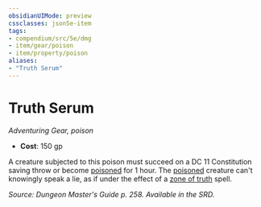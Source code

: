 ```yaml
---
obsidianUIMode: preview
cssclasses: json5e-item
tags:
- compendium/src/5e/dmg
- item/gear/poison
- item/property/poison
aliases: 
- "Truth Serum"
---
```

# Truth Serum
*Adventuring Gear, poison*  

- **Cost**: 150 gp

A creature subjected to this poison must succeed on a DC 11 Constitution saving throw or become [poisoned](2.%20GM%20Tools/Misc%20DND%20Handbook/compendium/rules/conditions.md#poisoned) for 1 hour. The [poisoned](2.%20GM%20Tools/Misc%20DND%20Handbook/compendium/rules/conditions.md#poisoned) creature can't knowingly speak a lie, as if under the effect of a [zone of truth](/compendium/spells/zone-of-truth.md) spell.

*Source: Dungeon Master's Guide p. 258. Available in the SRD.*